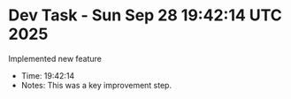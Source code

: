 # Dev Task - Sun Sep 28 19:42:14 UTC 2025
Implemented new feature
- Time: 19:42:14
- Notes: This was a key improvement step.
